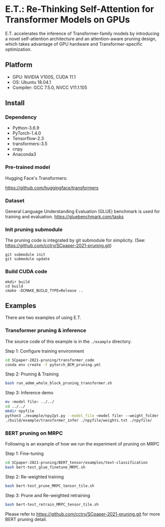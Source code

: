 # E.T.: Re-Thinking Self-Attention for Transformer Models on GPUs
E.T. accelerates the inference of Transformer-family models by introducing a novel self-attention architecture and an attention-aware pruning design, which takes advantage of GPU hardware and Transformer-specific optimization. 
## Platform 
- GPU: NVIDIA V100S, CUDA 11.1
- OS: Ubuntu 18.04.1
- Compiler: GCC 7.5.0, NVCC V11.1.105

## Install
### Dependency
- Python-3.6.9
- PyTorch-1.4.0
- Tensorflow-2.3
- transformers-3.5
- cnpy
- Anaconda3
### Pre-trained model
Hugging Face's Transformers:

https://github.com/huggingface/transformers
### Dataset
General Language Understanding Evaluation (GLUE) benchmark is used for training and evaluation.
https://gluebenchmark.com/tasks

### Init pruning submodule 
The pruning code is integrated by git submodule for simplicity.
(See: https://github.com/cctry/SCpaper-2021-pruning.git)
```
git submodule init
git submodule update
```
### Build CUDA code
``` 
mkdir build
cd build
cmake -DCMAKE_BUILD_TYPE=Release ..
```
## Examples
There are two examples of using E.T.
### Transformer pruning & inference
The source code of this example is in the `./example` directory.

Step 1: Configure training environment
```bash
cd SCpaper-2021-pruning/transformer_code
conda env create -f pytorch_BCM_pruning.yml
```
Step 2: Pruning & Training
```bash
bash run_admm_whole_block_pruning_transformer.sh
```
Step 3: Inference demo
```bash
mv <model file> ../../
cd ../../
mkdir npyfile
python3 ./example/npy2pt.py --model_file <model file> --weight_folder ./npyfile/
./build/example/transformer_infer ./npyfile/weights.txt ./npyfile/ 
```
### BERT pruning on MRPC

Following is an example of how we run the experiment of pruning on MRPC

Step 1: Fine-tuning

```bash
cd SCpaper-2021-pruning/BERT_tensor/examples/text-classification
bash bert-test_glue_finetune_MRPC.sh
```

Step 2: Re-weighted training

```bash
bash bert-test_prune_MRPC_tensor_tile.sh
```

Step 3: Prune and Re-weighted retraining

```bash
bash bert-test_retrain_MRPC_tensor_tile.sh
```
Please refer to https://github.com/cctry/SCpaper-2021-pruning.git for more BERT pruning detail.